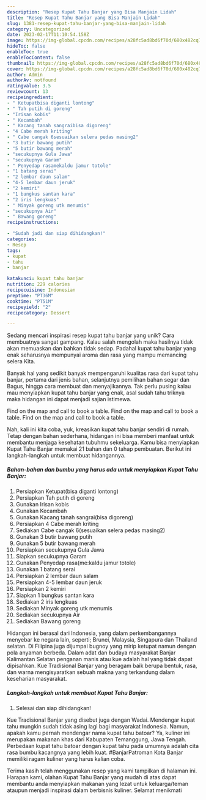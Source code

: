 ```yaml
---
description: "Resep Kupat Tahu Banjar yang Bisa Manjain Lidah"
title: "Resep Kupat Tahu Banjar yang Bisa Manjain Lidah"
slug: 1381-resep-kupat-tahu-banjar-yang-bisa-manjain-lidah
category: Uncategorized
date: 2023-02-17T11:10:54.158Z
image: https://img-global.cpcdn.com/recipes/a28fc5ad8bd6f70d/680x482cq70/kupat-tahu-banjar-foto-resep-utama.jpg
hideToc: false
enableToc: true
enableTocContent: false
thumbnail: https://img-global.cpcdn.com/recipes/a28fc5ad8bd6f70d/680x482cq70/kupat-tahu-banjar-foto-resep-utama.jpg
cover: https://img-global.cpcdn.com/recipes/a28fc5ad8bd6f70d/680x482cq70/kupat-tahu-banjar-foto-resep-utama.jpg
author: Admin
authorAv: notfound
ratingvalue: 3.5
reviewcount: 13
recipeingredient:
- " Ketupatbisa diganti lontong"
- " Tah putih di goreng"
- "Irisan kobis"
- " Kecambah"
- " Kacang tanah sangraibisa digoreng"
- "4 Cabe merah kriting"
- " Cabe cangak 6sesuaikan selera pedas masing2"
- "3 butir bawang putih"
- "5 butir bawang merah"
- "secukupnya Gula Jawa"
- "secukupnya Garam"
- " Penyedap rasamekaldu jamur totole"
- "1 batang serai"
- "2 lembar daun salam"
- "4-5 lembar daun jeruk"
- "2 kemiri"
- "1 bungkus santan kara"
- "2 iris lengkuas"
- " Minyak goreng utk menumis"
- "secukupnya Air"
- " Bawang goreng"
recipeinstructions:

- "Sudah jadi dan siap dihidangkan!"
categories:
- Resep
tags:
- kupat
- tahu
- banjar

katakunci: kupat tahu banjar 
nutrition: 229 calories
recipecuisine: Indonesian
preptime: "PT36M"
cooktime: "PT51M"
recipeyield: "2"
recipecategory: Dessert

---
```





Sedang mencari inspirasi resep kupat tahu banjar yang unik? Cara membuatnya sangat gampang. Kalau salah mengolah maka hasilnya tidak akan memuaskan dan bahkan tidak sedap. Padahal kupat tahu banjar yang enak seharusnya mempunyai aroma dan rasa yang mampu memancing selera Kita.





Banyak hal yang sedikit banyak mempengaruhi kualitas rasa dari kupat tahu banjar, pertama dari jenis bahan, selanjutnya pemilihan bahan segar dan Bagus, hingga cara membuat dan menyajikannya. Tak perlu pusing kalau mau menyiapkan kupat tahu banjar yang enak,      asal sudah tahu triknya maka hidangan ini dapat menjadi sajian istimewa.














Find on the map and call to book a table. Find on the map and call to book a table. Find on the map and call to book a table.






Nah, kali ini kita coba, yuk, kreasikan kupat tahu banjar sendiri di rumah. Tetap dengan bahan sederhana, hidangan ini bisa memberi manfaat untuk membantu menjaga kesehatan tubuhmu sekeluarga. Kamu bisa menyiapkan Kupat Tahu Banjar memakai 21 bahan dan 0 tahap pembuatan. Berikut ini langkah-langkah untuk membuat hidangannya.

<!--inarticleads1-->

##### Bahan-bahan dan bumbu yang harus ada untuk menyiapkan Kupat Tahu Banjar:

1. Persiapkan  Ketupat(bisa diganti lontong)
1. Persiapkan  Tah putih di goreng
1. Gunakan Irisan kobis
1. Gunakan  Kecambah
1. Gunakan  Kacang tanah sangrai(bisa digoreng)
1. Persiapkan 4 Cabe merah kriting
1. Sediakan  Cabe cangak 6(sesuaikan selera pedas masing2)
1. Gunakan 3 butir bawang putih
1. Gunakan 5 butir bawang merah
1. Persiapkan secukupnya Gula Jawa
1. Siapkan secukupnya Garam
1. Gunakan  Penyedap rasa(me:kaldu jamur totole)
1. Gunakan 1 batang serai
1. Persiapkan 2 lembar daun salam
1. Persiapkan 4-5 lembar daun jeruk
1. Persiapkan 2 kemiri
1. Siapkan 1 bungkus santan kara
1. Sediakan 2 iris lengkuas
1. Sediakan  Minyak goreng utk menumis
1. Sediakan secukupnya Air
1. Sediakan  Bawang goreng


Hidangan ini berasal dari Indonesia, yang dalam perkembangannya menyebar ke negara lain, seperti; Brunei, Malaysia, Singapura dan Thailand selatan. Di Filipina juga dijumpai bugnoy yang mirip ketupat namun dengan pola anyaman berbeda. Dalam adat dan budaya masyarakat Banjar Kalimantan Selatan penganan manis atau kue adalah hal yang tidak dapat dipisahkan. Kue Tradisional Banjar yang beragam baik berupa bentuk, rasa, dan warna mengisyaratkan sebuah makna yang terkandung dalam keseharian masyarakat. 

<!--inarticleads2-->

##### Langkah-langkah untuk membuat Kupat Tahu Banjar:


1. Selesai dan siap dihidangkan!

Kue Tradisional Banjar yang disebut juga dengan Wadai. Mendengar kupat tahu mungkin sudah tidak asing lagi bagi masyarakat Indonesia. Namun, apakah kamu pernah mendengar nama kupat tahu batoar? Ya, kuliner ini merupakan makanan khas dari Kabupaten Temanggung, Jawa Tengah. Perbedaan kupat tahu batoar dengan kupat tahu pada umumnya adalah cita rasa bumbu kacangnya yang lebih kuat. #BanjarPatroman Kota Banjar memiliki ragam kuliner yang harus kalian coba. 

Terima kasih telah menggunakan resep yang kami tampilkan di halaman ini. Harapan kami, olahan Kupat Tahu Banjar yang mudah di atas dapat membantu anda menyiapkan makanan yang lezat untuk keluarga/teman ataupun menjadi inspirasi dalam berbisnis kuliner. Selamat menikmati
